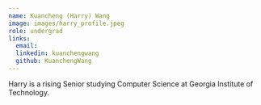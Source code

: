 ```yaml
---
name: Kuancheng (Harry) Wang 
image: images/harry_profile.jpeg
role: undergrad
links:
  email: 
  linkedin: kuanchengwang
  github: KuanchengWang
---
```


Harry is a rising Senior studying Computer Science at Georgia Institute of Technology. 
